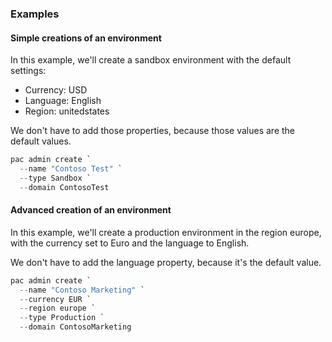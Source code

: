 ### Examples

#### Simple creations of an environment

In this example, we'll create a sandbox environment with the default settings:

- Currency: USD
- Language: English
- Region: unitedstates

We don't have to add those properties, because those values are the default values.

```powershell
pac admin create `
  --name "Contoso Test" `
  --type Sandbox `
  --domain ContosoTest
```

#### Advanced creation of an environment

In this example, we'll create a production environment in the region europe, with the currency set to Euro and the language to English.

We don't have to add the language property, because it's the default value.

```powershell
pac admin create `
  --name "Contoso Marketing" `
  --currency EUR `
  --region europe `
  --type Production `
  --domain ContosoMarketing
```
